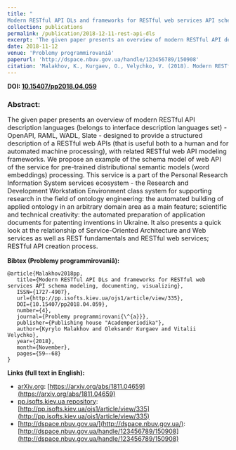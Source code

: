 ```yaml
---
title: "
Modern RESTful API DLs and frameworks for RESTful web services API schema modeling, documenting, visualizing"
collection: publications
permalink: /publication/2018-12-11-rest-api-dls
excerpt: 'The given paper presents an overview of modern RESTful API description languages (belongs to interface description languages set) - OpenAPI, RAML, WADL, Slate - designed to provide a structured description of a RESTful web APIs (that is useful both to a human and for automated machine processing), with related RESTful web API modeling frameworks. We propose an example of the schema model of web API of the service for pre-trained distributional semantic models (word embeddings) processing. This service is a part of the Personal Research Information System services ecosystem - the Research and Development Workstation Environment class system for supporting research in the field of ontology engineering: the automated building of applied ontology in an arbitrary domain area as a main feature; scientific and technical creativity: the automated preparation of application documents for patenting inventions in Ukraine. It also presents a quick look at the relationship of Service-Oriented Architecture and Web services as well as REST fundamentals and RESTful web services; RESTful API creation process.'
date: 2018-11-12
venue: 'Problemy programmirovaniâ'
paperurl: 'http://dspace.nbuv.gov.ua/handle/123456789/150908'
citation: 'Malakhov, K., Kurgaev, O., Velychko, V. (2018). Modern RESTful API DLs and frameworks for RESTful web services API schema modeling, documenting, visualizing. <i>Problemy programmirovaniâ, 4</i>, 59–68. DOI: 10.15407/pp2018.04.059'
---
```


**DOI: [10.15407/pp2018.04.059](https://doi.org/10.15407/pp2018.04.059)**

### Abstract:
<p style="font-size:11pt">
The given paper presents an overview of modern RESTful API description languages (belongs to interface description languages set) - OpenAPI, RAML, WADL, Slate - designed to provide a structured description of a RESTful web APIs (that is useful both to a human and for automated machine processing), with related RESTful web API modeling frameworks. We propose an example of the schema model of web API of the service for pre-trained distributional semantic models (word embeddings) processing. This service is a part of the Personal Research Information System services ecosystem - the Research and Development Workstation Environment class system for supporting research in the field of ontology engineering: the automated building of applied ontology in an arbitrary domain area as a main feature; scientific and technical creativity: the automated preparation of application documents for patenting inventions in Ukraine. It also presents a quick look at the relationship of Service-Oriented Architecture and Web services as well as REST fundamentals and RESTful web services; RESTful API creation process.
</p>

**Bibtex (Problemy programmirovaniâ):**
```
@article{Malakhov2018pp,
   title={Modern RESTful API DLs and frameworks for RESTful web services API schema modeling, documenting, visualizing},
   ISSN={1727-4907},
   url={http://pp.isofts.kiev.ua/ojs1/article/view/335},
   DOI={10.15407/pp2018.04.059},
   number={4},
   journal={Problemy programmirovani{\^{a}}},
   publisher={Publishing house "Academperiodika"},
   author={Kyrylo Malakhov and Oleksandr Kurgaev and Vitalii Velychko},
   year={2018},
   month={November},
   pages={59–-68}
}
```

**Links (full text in English):**
* [arXiv.org](https://arxiv.org/a/0000-0003-3223-9844): [https://arxiv.org/abs/1811.04659](https://arxiv.org/abs/1811.04659)
* [pp.isofts.kiev.ua repository](http://pp.isofts.kiev.ua): [http://pp.isofts.kiev.ua/ojs1/article/view/335](http://pp.isofts.kiev.ua/ojs1/article/view/335)
* [http://dspace.nbuv.gov.ua/](http://dspace.nbuv.gov.ua/): [http://dspace.nbuv.gov.ua/handle/123456789/150908](http://dspace.nbuv.gov.ua/handle/123456789/150908)
